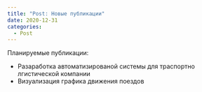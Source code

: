 ```yaml
---
title: "Post: Новые публикации"
date: 2020-12-31
categories:
  - Post
---
```


Планируемые публикации:
- Разаработка автоматизированой системы для траспортно лгистической компании
- Визуализация графика движения поездов
